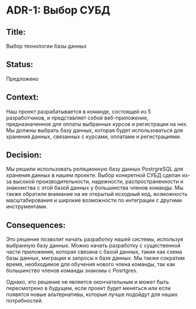 # ADR-1: Выбор СУБД
## Title:
Выбор технологии базы данных
## Status:
Предложено
## Context:
Наш проект разрабатывается в команде, состоящей из 5 разработчиков, и представляет собой веб-приложение, предназначенное для оплаты выбранных курсов и регистрации на них.
Мы должны выбрать базу данных, которая будет использоваться для хранения данных, связанных с курсами, оплатами и регистрациями.
## Decision:
Мы решили использовать реляционную базу данных PostrgreSQL для хранения данных в нашем проекте. 
Выбор конкретной СУБД сделан из-за высокой производительности, надежности, распространенности и знакомства с этой базой данных у большинства членов команды. 
Мы также обратили внимание на ее открытый исходный код, возможность масштабирования и широкие возможности по интеграции с другими инструментами.
## Consequences:
Это решение позволит начать разработку нашей системы, используя выбранную базу данных. 
Можно начать разработку с существенной части приложения, которая связана с базой данных, такие как схема базы данных, миграции и запросы к базе данных. 
Мы также сократим время, необходимое для обучения нового члена команды, так как большинство членов команды знакомы с Posrtgres.

Однако, это решение не является окончательным и может быть пересмотрено в будущем, если проект будет меняться или если появятся новые альтернативы, которые лучше подойдут для наших потребностей.
